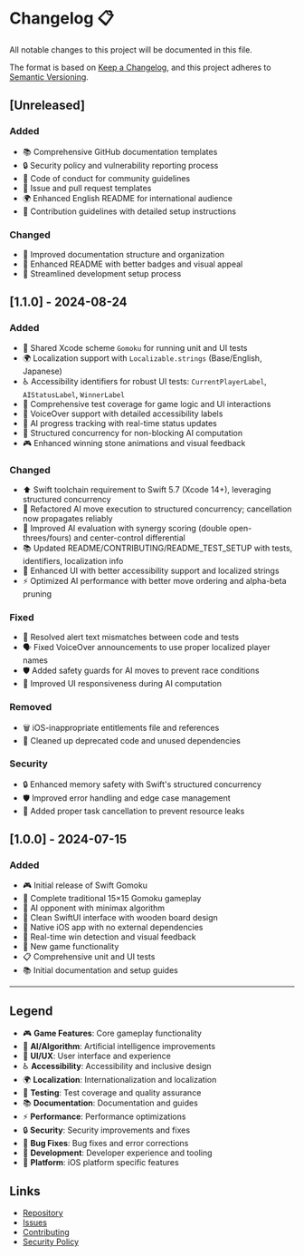 # Changelog 📋

All notable changes to this project will be documented in this file.

The format is based on [Keep a Changelog](https://keepachangelog.com/en/1.0.0/),
and this project adheres to [Semantic Versioning](https://semver.org/spec/v2.0.0.html).

## [Unreleased]

### Added
- 📚 Comprehensive GitHub documentation templates
- 🔒 Security policy and vulnerability reporting process
- 🤝 Code of conduct for community guidelines
- 📝 Issue and pull request templates
- 🌍 Enhanced English README for international audience
- 🎯 Contribution guidelines with detailed setup instructions

### Changed
- 📖 Improved documentation structure and organization
- 🎨 Enhanced README with better badges and visual appeal
- 🔧 Streamlined development setup process

## [1.1.0] - 2024-08-24

### Added
- 🔧 Shared Xcode scheme `Gomoku` for running unit and UI tests
- 🌍 Localization support with `Localizable.strings` (Base/English, Japanese)
- ♿ Accessibility identifiers for robust UI tests: `CurrentPlayerLabel`, `AIStatusLabel`, `WinnerLabel`
- 🧪 Comprehensive test coverage for game logic and UI interactions
- 📱 VoiceOver support with detailed accessibility labels
- 🤖 AI progress tracking with real-time status updates
- 🎯 Structured concurrency for non-blocking AI computation
- 🎮 Enhanced winning stone animations and visual feedback

### Changed
- ⬆️ Swift toolchain requirement to Swift 5.7 (Xcode 14+), leveraging structured concurrency
- 🔄 Refactored AI move execution to structured concurrency; cancellation now propagates reliably
- 🧠 Improved AI evaluation with synergy scoring (double open-threes/fours) and center-control differential
- 📚 Updated README/CONTRIBUTING/README_TEST_SETUP with tests, identifiers, localization info
- 🎨 Enhanced UI with better accessibility support and localized strings
- ⚡ Optimized AI performance with better move ordering and alpha-beta pruning

### Fixed
- 🐛 Resolved alert text mismatches between code and tests
- 🗣️ Fixed VoiceOver announcements to use proper localized player names
- 🛡️ Added safety guards for AI moves to prevent race conditions
- 📱 Improved UI responsiveness during AI computation

### Removed
- 🗑️ iOS-inappropriate entitlements file and references
- 🧹 Cleaned up deprecated code and unused dependencies

### Security
- 🔒 Enhanced memory safety with Swift's structured concurrency
- 🛡️ Improved error handling and edge case management
- 🔐 Added proper task cancellation to prevent resource leaks

## [1.0.0] - 2024-07-15

### Added
- 🎮 Initial release of Swift Gomoku
- 🏁 Complete traditional 15×15 Gomoku gameplay
- 🤖 AI opponent with minimax algorithm
- 🎨 Clean SwiftUI interface with wooden board design
- 📱 Native iOS app with no external dependencies
- 🎯 Real-time win detection and visual feedback
- 🔄 New game functionality
- 📋 Comprehensive unit and UI tests
- 📚 Initial documentation and setup guides

---

## Legend

- 🎮 **Game Features**: Core gameplay functionality
- 🤖 **AI/Algorithm**: Artificial intelligence improvements
- 🎨 **UI/UX**: User interface and experience
- ♿ **Accessibility**: Accessibility and inclusive design
- 🌍 **Localization**: Internationalization and localization
- 🧪 **Testing**: Test coverage and quality assurance
- 📚 **Documentation**: Documentation and guides
- ⚡ **Performance**: Performance optimizations
- 🔒 **Security**: Security improvements and fixes
- 🐛 **Bug Fixes**: Bug fixes and error corrections
- 🔧 **Development**: Developer experience and tooling
- 📱 **Platform**: iOS platform specific features

## Links

- [Repository](https://github.com/SilentMalachite/SwiftGomoku)
- [Issues](https://github.com/SilentMalachite/SwiftGomoku/issues)
- [Contributing](CONTRIBUTING.md)
- [Security Policy](SECURITY.md)
